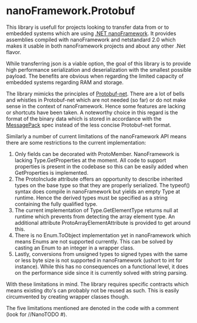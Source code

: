 # nanoFramework.Protobuf

This library is usefull for projects looking to transfer data from or to embedded systems which are using [.NET nanoFramework](https://github.com/nanoframework/Home). It provides assemblies compiled with nanoFramework and netstandard 2.0 which makes it usable in both nanoFramework projects and about any other .Net flavor.

While transferring json is a viable option, the goal of this library is to provide high performance serialization and deserialization with the smallest possible payload. The benefits are obvious when regarding the limited capacity of embedded systems regarding RAM and storage.

The library mimicks the principles of [Protobuf-net](https://github.com/protobuf-net/protobuf-net). There are a lot of bells and whistles in Protobuf-net which are not needed (so far) or do not make sense in the context of nanoFramework. Hence some features are lacking or shortcuts have been taken. A noteworthy choice in this regard is the format of the binary data which is stored in accordance with the [MessagePack](https://msgpack.org/) spec instead of the less concise Protobuf-net format.

Similarly a number of current limitations of the nanoFramework API means there are some restrictions to the current implementation:

 1. Only fields can be decorated with ProtoMember. NanoFramework is lacking Type.GetProperties at the moment. All code to support properties is present in the codebase so this can be easily added when GetProperties is implemented.
 2. The ProtoInclude attribute offers an opportunity to describe inherited types on the base type so that they are properly serialized. The typeof() syntax does compile in nanoFramework but yields an empty Type at runtime. Hence the derived types must be specified as a string containing the fully qualified type.
 3. The current implementation of Type.GetElementType returns null at runtime which prevents from detecting the array element type. An additional attribute ProtoArrayElementAttribute is provided to get around this.
 4. There is no Enum.ToObject implementation yet in nanoFramework which means Enums are not supported currently. This can be solved by casting an Enum to an integer in a wrapper class.
 5. Lastly, conversions from unsigned types to signed types with the same or less byte size is not supported in nanoFramework (ushort to int for instance). While this has no consequences on a functional level, it does on the performance side since it is currently solved with string parsing.

With these limitations in mind. The library requires specific contracts which means existing dto's can probably not be reused as such. This is easily circumvented by creating wrapper classes though.

The five limitations mentioned are denoted in the code with a comment (look for //NanoTODO #).
